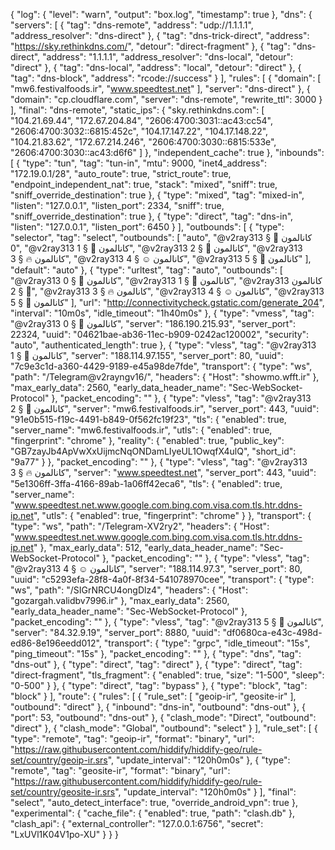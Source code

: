 {
  "log": {
    "level": "warn",
    "output": "box.log",
    "timestamp": true
  },
  "dns": {
    "servers": [
      {
        "tag": "dns-remote",
        "address": "udp://1.1.1.1",
        "address_resolver": "dns-direct"
      },
      {
        "tag": "dns-trick-direct",
        "address": "https://sky.rethinkdns.com/",
        "detour": "direct-fragment"
      },
      {
        "tag": "dns-direct",
        "address": "1.1.1.1",
        "address_resolver": "dns-local",
        "detour": "direct"
      },
      {
        "tag": "dns-local",
        "address": "local",
        "detour": "direct"
      },
      {
        "tag": "dns-block",
        "address": "rcode://success"
      }
    ],
    "rules": [
      {
        "domain": [
          "mw6.festivalfoods.ir",
          "www.speedtest.net"
        ],
        "server": "dns-direct"
      },
      {
        "domain": "cp.cloudflare.com",
        "server": "dns-remote",
        "rewrite_ttl": 3000
      }
    ],
    "final": "dns-remote",
    "static_ips": {
      "sky.rethinkdns.com": [
        "104.21.69.44",
        "172.67.204.84",
        "2606:4700:3031::ac43:cc54",
        "2606:4700:3032::6815:452c",
        "104.17.147.22",
        "104.17.148.22",
        "104.21.83.62",
        "172.67.214.246",
        "2606:4700:3030::6815:533e",
        "2606:4700:3030::ac43:d6f6"
      ]
    },
    "independent_cache": true
  },
  "inbounds": [
    {
      "type": "tun",
      "tag": "tun-in",
      "mtu": 9000,
      "inet4_address": "172.19.0.1/28",
      "auto_route": true,
      "strict_route": true,
      "endpoint_independent_nat": true,
      "stack": "mixed",
      "sniff": true,
      "sniff_override_destination": true
    },
    {
      "type": "mixed",
      "tag": "mixed-in",
      "listen": "127.0.0.1",
      "listen_port": 2334,
      "sniff": true,
      "sniff_override_destination": true
    },
    {
      "type": "direct",
      "tag": "dns-in",
      "listen": "127.0.0.1",
      "listen_port": 6450
    }
  ],
  "outbounds": [
    {
      "type": "selector",
      "tag": "select",
      "outbounds": [
        "auto",
        "@v2ray313 کانالمون 🥰 § 0",
        "@v2ray313 کانالمون 👄 § 1",
        "@v2ray313 کانالمون 🥹 § 2",
        "@v2ray313 کانالمون 🔥 § 3",
        "@v2ray313 کانالمون ☺️ § 4",
        "@v2ray313 کانالمون 😬 § 5"
      ],
      "default": "auto"
    },
    {
      "type": "urltest",
      "tag": "auto",
      "outbounds": [
        "@v2ray313 کانالمون 🥰 § 0",
        "@v2ray313 کانالمون 👄 § 1",
        "@v2ray313 کانالمون 🥹 § 2",
        "@v2ray313 کانالمون 🔥 § 3",
        "@v2ray313 کانالمون ☺️ § 4",
        "@v2ray313 کانالمون 😬 § 5"
      ],
      "url": "http://connectivitycheck.gstatic.com/generate_204",
      "interval": "10m0s",
      "idle_timeout": "1h40m0s"
    },
    {
      "type": "vmess",
      "tag": "@v2ray313 کانالمون 🥰 § 0",
      "server": "186.190.215.93",
      "server_port": 22324,
      "uuid": "04621bae-ab36-11ec-b909-0242ac120002",
      "security": "auto",
      "authenticated_length": true
    },
    {
      "type": "vless",
      "tag": "@v2ray313 کانالمون 👄 § 1",
      "server": "188.114.97.155",
      "server_port": 80,
      "uuid": "7c9e3c1d-a360-4429-9189-e45a98de7fde",
      "transport": {
        "type": "ws",
        "path": "/Telegram@v2rayngv16/",
        "headers": {
          "Host": "showmo.wfft.ir"
        },
        "max_early_data": 2560,
        "early_data_header_name": "Sec-WebSocket-Protocol"
      },
      "packet_encoding": ""
    },
    {
      "type": "vless",
      "tag": "@v2ray313 کانالمون 🥹 § 2",
      "server": "mw6.festivalfoods.ir",
      "server_port": 443,
      "uuid": "91e0b515-f19c-4491-b849-0f562fc19f23",
      "tls": {
        "enabled": true,
        "server_name": "mw6.festivalfoods.ir",
        "utls": {
          "enabled": true,
          "fingerprint": "chrome"
        },
        "reality": {
          "enabled": true,
          "public_key": "GB7zayJb4ApVwXxUijmcNqONDamLIyeUL1OwqfX4ulQ",
          "short_id": "9a77"
        }
      },
      "packet_encoding": ""
    },
    {
      "type": "vless",
      "tag": "@v2ray313 کانالمون 🔥 § 3",
      "server": "www.speedtest.net",
      "server_port": 443,
      "uuid": "5e1306ff-3ffa-4166-89ab-1a06ff42eca6",
      "tls": {
        "enabled": true,
        "server_name": "www.speedtest.net.www.google.com.bing.com.visa.com.tls.htr.ddns-ip.net",
        "utls": {
          "enabled": true,
          "fingerprint": "chrome"
        }
      },
      "transport": {
        "type": "ws",
        "path": "/Telegram-XV2ry2",
        "headers": {
          "Host": "www.speedtest.net.www.google.com.bing.com.visa.com.tls.htr.ddns-ip.net"
        },
        "max_early_data": 512,
        "early_data_header_name": "Sec-WebSocket-Protocol"
      },
      "packet_encoding": ""
    },
    {
      "type": "vless",
      "tag": "@v2ray313 کانالمون ☺️ § 4",
      "server": "188.114.97.3",
      "server_port": 80,
      "uuid": "c5293efa-28f8-4a0f-8f34-541078970cee",
      "transport": {
        "type": "ws",
        "path": "/SIGrNRCU4ongDlz4",
        "headers": {
          "Host": "gozargah.validbv7996.ir"
        },
        "max_early_data": 2560,
        "early_data_header_name": "Sec-WebSocket-Protocol"
      },
      "packet_encoding": ""
    },
    {
      "type": "vless",
      "tag": "@v2ray313 کانالمون 😬 § 5",
      "server": "84.32.9.19",
      "server_port": 8880,
      "uuid": "df0680ca-e43c-498d-ed86-8e196eedd012",
      "transport": {
        "type": "grpc",
        "idle_timeout": "15s",
        "ping_timeout": "15s"
      },
      "packet_encoding": ""
    },
    {
      "type": "dns",
      "tag": "dns-out"
    },
    {
      "type": "direct",
      "tag": "direct"
    },
    {
      "type": "direct",
      "tag": "direct-fragment",
      "tls_fragment": {
        "enabled": true,
        "size": "1-500",
        "sleep": "0-500"
      }
    },
    {
      "type": "direct",
      "tag": "bypass"
    },
    {
      "type": "block",
      "tag": "block"
    }
  ],
  "route": {
    "rules": [
      {
        "rule_set": [
          "geoip-ir",
          "geosite-ir"
        ],
        "outbound": "direct"
      },
      {
        "inbound": "dns-in",
        "outbound": "dns-out"
      },
      {
        "port": 53,
        "outbound": "dns-out"
      },
      {
        "clash_mode": "Direct",
        "outbound": "direct"
      },
      {
        "clash_mode": "Global",
        "outbound": "select"
      }
    ],
    "rule_set": [
      {
        "type": "remote",
        "tag": "geoip-ir",
        "format": "binary",
        "url": "https://raw.githubusercontent.com/hiddify/hiddify-geo/rule-set/country/geoip-ir.srs",
        "update_interval": "120h0m0s"
      },
      {
        "type": "remote",
        "tag": "geosite-ir",
        "format": "binary",
        "url": "https://raw.githubusercontent.com/hiddify/hiddify-geo/rule-set/country/geosite-ir.srs",
        "update_interval": "120h0m0s"
      }
    ],
    "final": "select",
    "auto_detect_interface": true,
    "override_android_vpn": true
  },
  "experimental": {
    "cache_file": {
      "enabled": true,
      "path": "clash.db"
    },
    "clash_api": {
      "external_controller": "127.0.0.1:6756",
      "secret": "LxUVl1K04V1po-XU"
    }
  }
}
